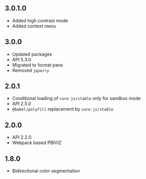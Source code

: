 ## 3.0.1.0
* Added high contrast mode
* Added context menu

## 3.0.0
* Updated packages
* API 5.3.0
* Migrated to format pane
* Removed `jquerry`

## 2.0.1
* Conditional loading of `core-js/stable` only for sandbox mode
* API 2.5.0
* `@babel/polyfill` replacement by `core-js/stable`

## 2.0.0
* API 2.2.0
* Webpack based PBIVIZ

## 1.8.0
* Bidirectional color segmentation

